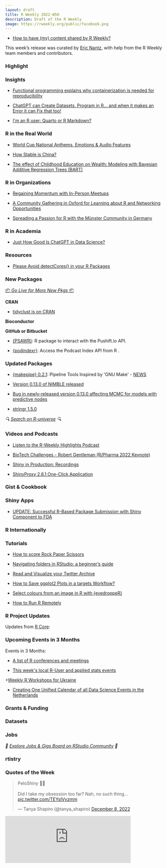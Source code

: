 ```yaml
---
layout: draft
title: R Weekly 2022-W50
description: Draft of the R Weekly
image: https://rweekly.org/public/facebook.png
---
```



+ [How to have (my) content shared by R Weekly?](https://github.com/rweekly/rweekly.org#how-to-have-my-content-shared-by-r-weekly)

This week’s release was curated by [Eric Nantz](https://podcastindex.social/@rpodcast), with help from the R Weekly team members and contributors.


###  Highlight

### Insights

+ [Functional programming explains why containerization is needed for reproducibility](https://www.brodrigues.co/blog/2022-11-30-pipelines-as/)

+ [ChatGPT can Create Datasets, Program in R… and when it makes an Error it can Fix that too!](https://blog.ephorie.de/chatgpt-can-create-datasets-program-in-r-and-when-it-makes-an-error-it-can-fix-that-too)

+ [I'm an R user: Quarto or R Markdown?](https://www.jumpingrivers.com/blog/quarto-rmarkdown-comparison/)

### R in the Real World

+ [World Cup National Anthems, Emotions & Audio Features](https://6yardscreamers.netlify.app/wc_national_anthems_emotions/)

+ [How Stable is China?](https://blog.ephorie.de/how-stable-is-china?utm_source=rss&utm_medium=rss&utm_campaign=how-stable-is-china)

+ [The effect of Childhood Education on Wealth: Modeling with Bayesian Additive Regression Trees (BART)](https://datageeek.com/2022/12/08/the-effect-of-childhood-education-on-wealth-modeling-with-bayesian-additive-regression-trees-bart/)

###  R in Organizations

+ [Regaining Momentum with In-Person Meetups](https://www.r-consortium.org/blog/2022/12/08/regaining-momentum-with-in-person-meetups)

+ [A Community Gathering in Oxford for Learning about R and Networking Opportunities](https://www.r-consortium.org/blog/2022/12/01/a-community-gathering-in-oxford-for-learning-about-r-and-networking-opportunities)

+ [Spreading a Passion for R with the Münster Community in Germany](https://www.r-consortium.org/blog/2022/11/29/spreading-a-passion-for-r-with-the-munster-community)
###  R in Academia



+ [Just How Good Is ChatGPT in Data Science?](https://matloff.wordpress.com/2022/12/04/just-how-good-is-chatgpt-in-data-science/)
###  Resources

+ [Please Avoid detectCores() in your R Packages](https://www.jottr.org/2022/12/05/avoid-detectcores/)


###  New Packages

<p class="added-hostname"><a href="https://rweekly.org/live" target="_blank" class="externalLink">📦 <i>Go Live for More New Pkgs</i> 📦</a></p>


**CRAN**

+ [tidyclust is on CRAN](https://www.tidyverse.org/blog/2022/12/tidyclust-0-1-0/)


**Bioconductor**



**GitHub or Bitbucket**

+ [{PSAWR}](https://github.com/schochastics/PSAWR): R package to interact with the Pushift.io API.

+ [{podindexr}](https://github.com/rpodcast/podindexr): Access the Podcast Index API from R .

### Updated Packages

+ [{makepipe} 0.2.1](https://cran.r-project.org/package=makepipe): Pipeline Tools Inspired by 'GNU Make' - [NEWS](https://kinto-b.github.io/makepipe/news/index.html)

+ [Version 0.13.0 of NIMBLE released](https://r-nimble.org/version-0-13-0-of-nimble-released)

+ [Bug in newly-released version 0.13.0 affecting MCMC for models with predictive nodes](https://r-nimble.org/bug-in-newly-released-version-0-13-0-affecting-mcmc-for-models-with-predictive-nodes)

+ [stringr 1.5.0](https://www.tidyverse.org/blog/2022/12/stringr-1-5-0/)


<i>🔍 [Search on R-universe](https://r-universe.dev/search/) 🔍</i>

###  Videos and Podcasts

* [Listen to the R-Weekly Highlights Podcast](https://rweekly.fireside.fm/)

+ [BioTech Challenges - Robert Gentleman (R/Pharma 2022 Keynote)](https://www.youtube.com/watch?v=32QXE0PKVdM)

+ [Shiny in Production: Recordings](https://www.jumpingrivers.com/blog/shiny-in-production-recordings/)

+ [ShinyProxy 2.6.1 One-Click Application](https://www.youtube.com/watch?v=brUSQ5TFMgo)
### Gist & Cookbook



### Shiny Apps

+ [UPDATE: Successful R-Based Package Submission with Shiny Component to FDA](https://www.r-consortium.org/blog/2022/12/07/update-successful-r-based-package-submission-with-shiny-component-to-fda)


### R Internationally



###  Tutorials

+ [How to score Rock Paper Scissors](https://tjmahr.github.io/rock-paper-scissors-lists-are-trees/)

+ [Navigating folders in RStudio: a beginner’s guide](https://fabiomarroni.wordpress.com/2022/11/29/navigating-folders-in-rstudio-a-beginners-guide/)

+ [Read and Visualize your Twitter Archive](https://www.garrickadenbuie.com/blog/tweet-archive-in-r/)

+ [How to Save ggplot2 Plots in a targets Workflow?](https://ropensci.org/blog/2022/12/06/save-ggplot2-targets/)

+ [Select colours from an image in R with {eyedroppeR}](http://gradientdescending.com/select-colours-from-an-image-in-r-with-eyedropper/)

+ [How to Run R Remotely](https://vuorre.netlify.app/posts/remote-r/)

<!--<div class="post-more-begin></div><div class="post-more-end"></div>-->

###  R Project Updates

Updates from [R Core](http://developer.r-project.org/blosxom.cgi/R-devel/NEWS):


###  Upcoming Events in 3 Months

Events in 3 Months:


+ [A list of R conferences and meetings](https://jumpingrivers.github.io/meetingsR/events.html)

+ [This week's local R-User and applied stats events](https://community.rstudio.com/c/irl)

+[Weekly R Workshops for Ukraine](https://sites.google.com/view/dariia-mykhailyshyna/main/r-workshops-for-ukraine)

+ [Creating One Unified Calendar of all Data Science Events in the Netherlands](https://blog.rmhogervorst.nl/blog/2022/12/02/creating-one-unified-calendar-of-all-data-science-events-in-the-netherlands/)


### Grants & Funding


### Datasets


### Jobs

<i>💼 [Explore Jobs & Gigs Board on RStudio Community](https://community.rstudio.com/c/jobs/) 💼</i>

###  rtistry


###  Quotes of the Week

<blockquote class="twitter-tweet"><p lang="en" dir="ltr">PeloShiny 🚴‍♀️<br><br>Did I take my obsession too far? Nah, no such thing... <a href="https://t.co/TEYsIVvzmm">pic.twitter.com/TEYsIVvzmm</a></p>&mdash; Tanya Shapiro (@tanya_shapiro) <a href="https://twitter.com/tanya_shapiro/status/1600856763515174912?ref_src=twsrc%5Etfw">December 8, 2022</a></blockquote> <script async src="https://platform.twitter.com/widgets.js" charset="utf-8"></script> 

<iframe src="https://fosstodon.org/@milesmcbain/109429616098684375/embed" class="mastodon-embed" style="max-width: 100%; border: 0" width="400" allowfullscreen="allowfullscreen"></iframe>

